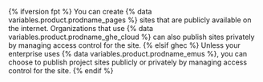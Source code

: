 {% ifversion fpt %}
You can create
{% data variables.product.prodname_pages %} sites that are publicly available on the internet. Organizations that use {% data variables.product.prodname_ghe_cloud %} can also publish sites privately by managing access control for the site.
{% elsif ghec %}
Unless your enterprise uses
{% data variables.product.prodname_emus %}, you can choose to publish project sites publicly or privately by managing access control for the site.
{% endif %}